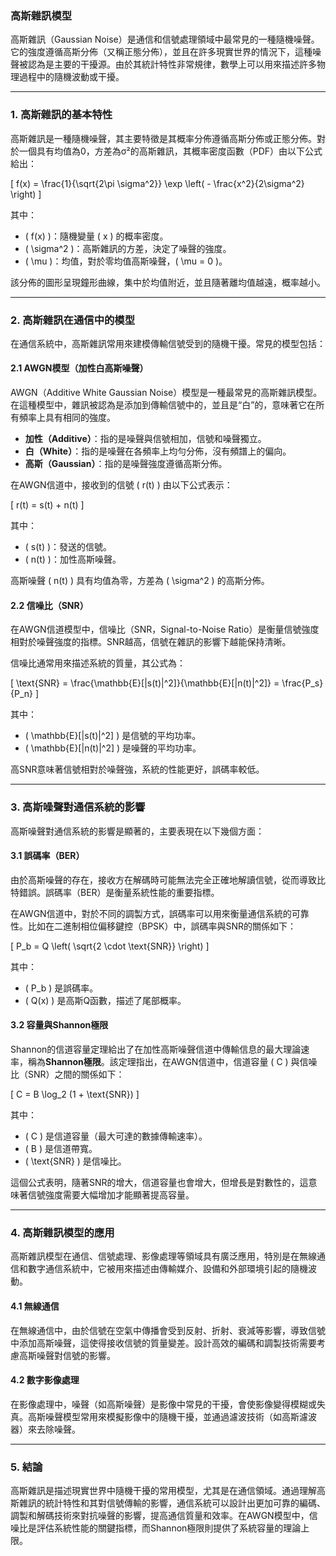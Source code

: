 ### 高斯雜訊模型

高斯雜訊（Gaussian Noise）是通信和信號處理領域中最常見的一種隨機噪聲。它的強度遵循高斯分佈（又稱正態分佈），並且在許多現實世界的情況下，這種噪聲被認為是主要的干擾源。由於其統計特性非常規律，數學上可以用來描述許多物理過程中的隨機波動或干擾。

---

### **1. 高斯雜訊的基本特性**

高斯雜訊是一種隨機噪聲，其主要特徵是其概率分佈遵循高斯分佈或正態分佈。對於一個具有均值為0，方差為σ²的高斯雜訊，其概率密度函數（PDF）由以下公式給出：

\[
f(x) = \frac{1}{\sqrt{2\pi \sigma^2}} \exp \left( - \frac{x^2}{2\sigma^2} \right)
\]

其中：
- \( f(x) \)：隨機變量 \( x \) 的概率密度。
- \( \sigma^2 \)：高斯雜訊的方差，決定了噪聲的強度。
- \( \mu \)：均值，對於零均值高斯噪聲，\( \mu = 0 \)。

該分佈的圖形呈現鐘形曲線，集中於均值附近，並且隨著離均值越遠，概率越小。

---

### **2. 高斯雜訊在通信中的模型**

在通信系統中，高斯雜訊常用來建模傳輸信號受到的隨機干擾。常見的模型包括：

#### 2.1 **AWGN模型（加性白高斯噪聲）**
AWGN（Additive White Gaussian Noise）模型是一種最常見的高斯雜訊模型。在這種模型中，雜訊被認為是添加到傳輸信號中的，並且是“白”的，意味著它在所有頻率上具有相同的強度。

- **加性（Additive）**：指的是噪聲與信號相加，信號和噪聲獨立。
- **白（White）**：指的是噪聲在各頻率上均勻分佈，沒有頻譜上的偏向。
- **高斯（Gaussian）**：指的是噪聲強度遵循高斯分佈。

在AWGN信道中，接收到的信號 \( r(t) \) 由以下公式表示：

\[
r(t) = s(t) + n(t)
\]

其中：
- \( s(t) \)：發送的信號。
- \( n(t) \)：加性高斯噪聲。

高斯噪聲 \( n(t) \) 具有均值為零，方差為 \( \sigma^2 \) 的高斯分佈。

#### 2.2 **信噪比（SNR）**
在AWGN信道模型中，信噪比（SNR，Signal-to-Noise Ratio）是衡量信號強度相對於噪聲強度的指標。SNR越高，信號在雜訊的影響下越能保持清晰。

信噪比通常用來描述系統的質量，其公式為：

\[
\text{SNR} = \frac{\mathbb{E}[|s(t)|^2]}{\mathbb{E}[|n(t)|^2]} = \frac{P_s}{P_n}
\]

其中：
- \( \mathbb{E}[|s(t)|^2] \) 是信號的平均功率。
- \( \mathbb{E}[|n(t)|^2] \) 是噪聲的平均功率。

高SNR意味著信號相對於噪聲強，系統的性能更好，誤碼率較低。

---

### **3. 高斯噪聲對通信系統的影響**

高斯噪聲對通信系統的影響是顯著的，主要表現在以下幾個方面：

#### 3.1 **誤碼率（BER）**
由於高斯噪聲的存在，接收方在解碼時可能無法完全正確地解讀信號，從而導致比特錯誤。誤碼率（BER）是衡量系統性能的重要指標。

在AWGN信道中，對於不同的調製方式，誤碼率可以用來衡量通信系統的可靠性。比如在二進制相位偏移鍵控（BPSK）中，誤碼率與SNR的關係如下：

\[
P_b = Q \left( \sqrt{2 \cdot \text{SNR}} \right)
\]

其中：
- \( P_b \) 是誤碼率。
- \( Q(x) \) 是高斯Q函數，描述了尾部概率。

#### 3.2 **容量與Shannon極限**
Shannon的信道容量定理給出了在加性高斯噪聲信道中傳輸信息的最大理論速率，稱為**Shannon極限**。該定理指出，在AWGN信道中，信道容量 \( C \) 與信噪比（SNR）之間的關係如下：

\[
C = B \log_2 (1 + \text{SNR})
\]

其中：
- \( C \) 是信道容量（最大可達的數據傳輸速率）。
- \( B \) 是信道帶寬。
- \( \text{SNR} \) 是信噪比。

這個公式表明，隨著SNR的增大，信道容量也會增大，但增長是對數性的，這意味著信號強度需要大幅增加才能顯著提高容量。

---

### **4. 高斯雜訊模型的應用**

高斯雜訊模型在通信、信號處理、影像處理等領域具有廣泛應用，特別是在無線通信和數字通信系統中，它被用來描述由傳輸媒介、設備和外部環境引起的隨機波動。

#### 4.1 **無線通信**
在無線通信中，由於信號在空氣中傳播會受到反射、折射、衰減等影響，導致信號中添加高斯噪聲，這使得接收信號的質量變差。設計高效的編碼和調製技術需要考慮高斯噪聲對信號的影響。

#### 4.2 **數字影像處理**
在影像處理中，噪聲（如高斯噪聲）是影像中常見的干擾，會使影像變得模糊或失真。高斯噪聲模型常用來模擬影像中的隨機干擾，並通過濾波技術（如高斯濾波器）來去除噪聲。

---

### **5. 結論**

高斯雜訊是描述現實世界中隨機干擾的常用模型，尤其是在通信領域。通過理解高斯雜訊的統計特性和其對信號傳輸的影響，通信系統可以設計出更加可靠的編碼、調製和解碼技術來對抗噪聲的影響，提高通信質量和效率。在AWGN模型中，信噪比是評估系統性能的關鍵指標，而Shannon極限則提供了系統容量的理論上限。